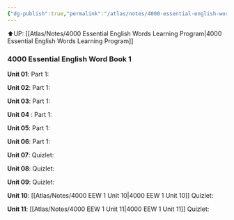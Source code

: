 ```yaml
---
{"dg-publish":true,"permalink":"/atlas/notes/4000-essential-english-words-1/"}
---
```


⬆️UP: [[Atlas/Notes/4000 Essential English Words Learning Program\|4000 Essential English Words Learning Program]]
### 4000 Essential English Word Book 1
**Unit 01**:
Part 1: 

**Unit 02**: 
Part 1: 

**Unit 03**: 
Part 1: 

**Unit 04** :
Part 1: 

**Unit 05**: 
Part 1: 

**Unit 06**: 
Part 1: 

**Unit 07**: 
Quizlet:

**Unit 08**:
Quizlet:

**Unit 09**:
Quizlet:

**Unit 10**: [[Atlas/Notes/4000 EEW 1 Unit 10\|4000 EEW 1 Unit 10]]
Quizlet: 

**Unit 11**: [[Atlas/Notes/4000 EEW 1 Unit 11\|4000 EEW 1 Unit 11]]
Quizlet: